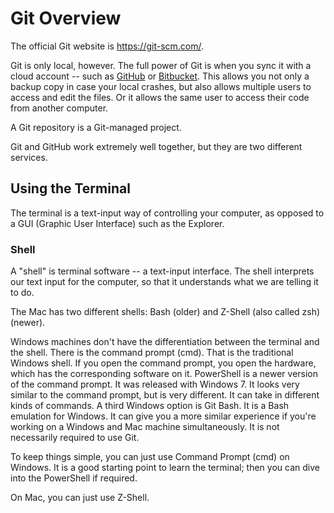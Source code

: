 # Git Overview

The official Git website is https://git-scm.com/.

Git is only local, however.  The full power of Git is when you sync it with a cloud account -- such as [GitHub](https://github.com/) or [Bitbucket](https://bitbucket.org/).  This allows you not only a backup copy in case your local crashes, but also allows multiple users to access and edit the files.  Or it allows the same user to access their code from another computer.

A Git repository is a Git-managed project.

Git and GitHub work extremely well together, but they are two different services.


## Using the Terminal

The terminal is a text-input way of controlling your computer, as opposed to a GUI (Graphic User Interface) such as the Explorer.


### Shell

A "shell" is terminal software -- a text-input interface.  The shell interprets our text input for the computer, so that it understands what we are telling it to do.

The Mac has two different shells: Bash (older) and Z-Shell (also called zsh) (newer).

Windows machines don't have the differentiation between the terminal and the shell.  There is the command prompt (cmd).  That is the traditional Windows shell.  If you open the command prompt, you open the hardware, which has the corresponding software on it.  PowerShell is a newer version of the command prompt.  It was released with Windows 7.  It looks very similar to the command prompt, but is very different.  It can take in different kinds of commands.  A third Windows option is Git Bash.  It is a Bash emulation for Windows.  It can give you a more similar experience if you're working on a Windows and Mac machine simultaneously.  It is not necessarily required to use Git.

To keep things simple, you can just use Command Prompt (cmd) on Windows.  It is a good starting point to learn the terminal; then you can dive into the PowerShell if required.

On Mac, you can just use Z-Shell.